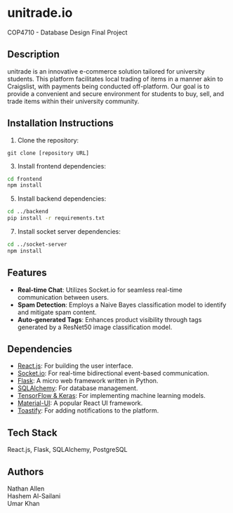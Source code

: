 # unitrade.io
COP4710 - Database Design Final Project

## Description
unitrade is an innovative e-commerce solution tailored for university students. This platform facilitates local trading of items in a manner akin to Craigslist, with payments being conducted off-platform. Our goal is to provide a convenient and secure environment for students to buy, sell, and trade items within their university community.

## Installation Instructions
1. Clone the repository:
```
git clone [repository URL]
```
3. Install frontend dependencies:
```bash
cd frontend
npm install
```

5. Install backend dependencies:
```bash
cd ../backend
pip install -r requirements.txt
```

7. Install socket server dependencies:
```bash
cd ../socket-server
npm install
```

## Features
- **Real-time Chat**: Utilizes Socket.io for seamless real-time communication between users.
- **Spam Detection**: Employs a Naive Bayes classification model to identify and mitigate spam content.
- **Auto-generated Tags**: Enhances product visibility through tags generated by a ResNet50 image classification model.

## Dependencies
- [React.js](https://reactjs.org/): For building the user interface.
- [Socket.io](https://socket.io/): For real-time bidirectional event-based communication.
- [Flask](https://flask.palletsprojects.com/): A micro web framework written in Python.
- [SQLAlchemy](https://www.sqlalchemy.org/): For database management.
- [TensorFlow & Keras](https://www.tensorflow.org/): For implementing machine learning models.
- [Material-UI](https://material-ui.com/): A popular React UI framework.
- [Toastify](https://fkhadra.github.io/react-toastify/): For adding notifications to the platform.

## Tech Stack
React.js, Flask, SQLAlchemy, PostgreSQL

## Authors
Nathan Allen <br>
Hashem Al-Sailani <br>
Umar Khan
